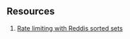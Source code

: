 ## Resources
1. [Rate limiting with Reddis sorted sets](https://engineering.classdojo.com/blog/2015/02/06/rolling-rate-limiter/)
